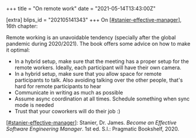 +++
title = "On remote work"
date = "2021-05-14T13:43:00Z"

[extra]
blips_id = "202105141343"
+++
On [[#stanier-effective-manager](/blips/tags/stanier-effective-manager)], 16th chapter:

Remote working is an unavoidable tendency (specially after the global pandemic during 2020/2021). The book offers some advice on how to make it optimal:
- In a hybrid setup, make sure that the meeting has a proper setup for the remote workers. Ideally, each participant will have their own camera.
- In a hybrid setup, make sure that you allow space for remote participants to talk. Also avoiding talking over the other people, that's hard for remote participants to hear
- Communicate in writing as much as possible
- Assume async coordination at all times. Schedule something when sync mode is needed
- Trust that your coworkers will do their job :)

[[#stanier-effective-manager](/blips/tags/stanier-effective-manager)]: Stanier, Dr. James. _Become an Effective Software Engineering Manager_. 1st ed. S.l.: Pragmatic Bookshelf, 2020.
